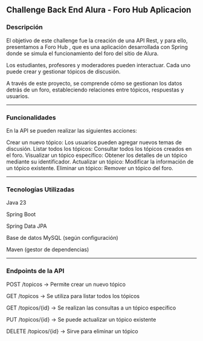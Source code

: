 ## Challenge Back End Alura - Foro Hub Aplicacion

### Descripción


El objetivo de este challenge fue la creación de una API Rest, y para ello, presentamos a Foro Hub , que es una aplicación desarrollada con Spring donde se simula el funcionamiento del foro del sitio de Alura.

Los estudiantes, profesores y moderadores pueden interactuar. 
Cada uno puede crear y gestionar tópicos de discusión.

A través de este proyecto, se comprende cómo se gestionan los datos detrás de un foro, estableciendo relaciones entre tópicos, respuestas y usuarios.

___

### Funcionalidades


En la API se pueden realizar las siguientes acciones:

Crear un nuevo tópico: Los usuarios pueden agregar nuevos temas de discusión.
Listar todos los tópicos: Consultar todos los tópicos creados en el foro.
Visualizar un tópico específico: Obtener los detalles de un tópico mediante su identificador.
Actualizar un tópico: Modificar la información de un tópico existente.
Eliminar un tópico: Remover un tópico del foro.


___

### Tecnologías Utilizadas

Java 23

Spring Boot

Spring Data JPA

Base de datos MySQL (según configuración)

Maven (gestor de dependencias)



___

### Endpoints de la API

POST /topicos → Permite crear un nuevo tópico

GET /topicos → Se utiliza para listar todos los tópicos

GET /topicos/{id} → Se realizan las consultas a un tópico específico

PUT /topicos/{id} → Se puede actualizar un tópico existente

DELETE /topicos/{id} → Sirve para eliminar un tópico

